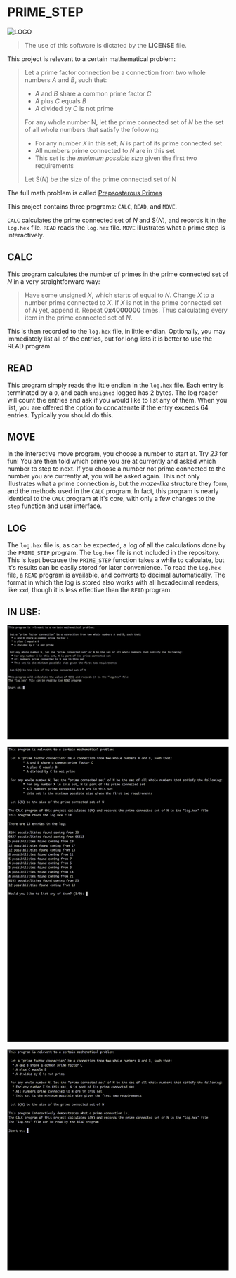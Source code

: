 
# PRIME_STEP
![LOGO](http://www.zacharycormack.net/wp-content/uploads/2019/01/Logo2-1-300x179.png "zacharycormack.net")

> The use of this software is dictated by the __LICENSE__ file.

This project is relevant to a certain mathematical problem:

> Let a prime factor connection be a connection from two whole numbers _A_ and _B_, such that:
> 
> * _A_ and _B_ share a common prime factor _C_
> * _A_ plus _C_ equals _B_
> * _A_ divided by _C_ is not prime
> 
> For any whole number N, let the prime connected set of _N_ be the set of all whole numbers that satisfy the following:
> 
> * For any number _X_ in this set, _N_ is part of its prime connected set
> * All numbers prime connected to _N_ are in this set
> * This set is the *minimum possible size* given the first two requirements
> 
> Let S(_N_) be the size of the prime connected set of N

The full math problem is called [Prepsosterous Primes](http://www.zacharycormack.net/challenge-of-jun-22-2020/ "zacharycormack.net")

This project contains three programs: `CALC`, `READ`, and `MOVE`.

`CALC` calculates the prime connected set of _N_ and S(_N_), and records it in the `log.hex` file.
`READ` reads the `log.hex` file.
`MOVE` illustrates what a prime step is interactively.

## CALC
This program calculates the number of primes in the prime connected set of _N_ in a very straightforward way:
> Have some unsigned _X_, which starts of equal to _N_.
> Change _X_ to a number prime connected to _X_.
> If _X_ is not in the prime connected set of _N_ yet, append it.
> Repeat __0x4000000__ times.
Thus calculating every item in the prime connected set of _N_.

This is then recorded to the `log.hex` file, in little endian.
Optionally, you may immediately list all of the entries, but for long lists it is better to use the READ program.

## READ
This program simply reads the little endian in the `log.hex` file.
Each entry is terminated by a `0`, and each `unsigned` logged has 2 bytes.
The log reader will count the entries and ask if you would like to list any of them.
When you list, you are offered the option to concatenate if the entry exceeds 64 entries.
Typically you should do this.

## MOVE
In the interactive move program, you choose a number to start at.
Try _23_ for fun!
You are then told which prime you are at currently and asked which number to step to next.
If you choose a number not prime connected to the number you are currently at, you will be asked again.
This not only illustrates what a prime connection *is*, but the *maze-like* structure they form, and the methods used in the `CALC` program.
In fact, this program is nearly identical to the `CALC` program at it's core, with only a few changes to the `step` function and user interface.

## LOG
The `log.hex` file is, as can be expected, a log of all the calculations done by the `PRIME_STEP` program.
The `log.hex` file is not included in the repository.
This is kept because the `PRIME_STEP` function takes a while to calculate, but it's results can be easily stored for later convenience.
To read the `log.hex` file, a `READ` program is available, and converts to decimal automatically.
The format in which the log is stored also works with all hexadecimal readers, like `xxd`, though it is less effective than the `READ` program.

## IN USE:

![CALC](CALC/example.gif "CALC")

![READ](READ/example.gif "READ")

![MOVE](MOVE/example.gif "MOVE")
